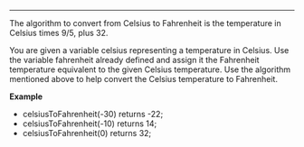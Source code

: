 
---

The algorithm to convert from Celsius to Fahrenheit is the temperature in Celsius times 9/5, plus 32.

You are given a variable celsius representing a temperature in Celsius. Use the variable fahrenheit already defined and assign it the Fahrenheit temperature equivalent to the given Celsius temperature. Use the algorithm mentioned above to help convert the Celsius temperature to Fahrenheit.

**Example**
-   celsiusToFahrenheit(-30) returns -22;
-   celsiusToFahrenheit(-10) returns 14;
-   celsiusToFahrenheit(0) returns 32;
